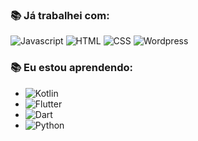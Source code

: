 

<!--
**gisesonia/gisesonia** is a ✨ _special_ ✨ repository because its `README.md` (this file) appears on your GitHub profile.

- 🔭 I’m currently working on ...
- 🌱 I’m currently learning ...
- 👯 I’m looking to collaborate on ...
- 🤔 I’m looking for help with ...
- 💬 Ask me about ...
- 📫 How to reach me: ...
- 😄 Pronouns: ...
- ⚡ Fun fact: ...
-->
 ### :books: Já trabalhei com:
 
 ![Javascript](https://img.shields.io/badge/-Javascript-green)
 ![HTML](https://img.shields.io/badge/-HTML-yellow)
 ![CSS](https://img.shields.io/badge/-CSS-orange)
 ![Wordpress](https://img.shields.io/badge/-Wordpress-blue)
 

 ### :books: Eu estou aprendendo:
 - ![Kotlin](https://img.shields.io/badge/-kotlin-006a71?&logo=kotlin) 
 - ![Flutter](https://img.shields.io/badge/-Flutter-5dcede?&logo=flutter) 
 - ![Dart](https://img.shields.io/badge/-Dart-0d91a3?&logo=dart)
 - ![Python](https://img.shields.io/badge/-Python-Data-Science-780723?&logo=python)
